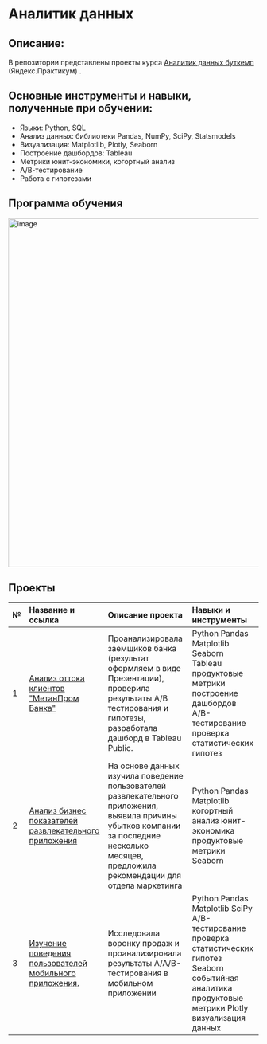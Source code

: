 # Аналитик данных
## Описание:
В репозитории представлены проекты курса [Аналитик данных буткемп](https://practicum.yandex.ru/data-analyst/) (Яндекс.Практикум) .

## Основные инструменты и навыки, полученные при обучении:
* Языки: Python, SQL
* Анализ данных: библиотеки Pandas, NumPy, SciPy, Statsmodels
* Визуализация: Matplotlib, Plotly, Seaborn
* Построение дашбордов: Tableau
* Метрики юнит-экономики, когортный анализ
* А/В-тестирование
* Работа с гипотезами
## Программа обучения
<img width="700" alt="image" src="https://github.com/MariaYukhnik/portfolio/assets/131378890/47125e27-2e21-4496-be60-fbb4e6d451c0">

## Проекты
| № | Название и ссылка | Описание проекта  |Навыки и инструменты |
| :-------------------- | :--------------------- |:---------------------------|:-------------------- |
| 1 | [Анализ оттока клиентов "МетанПром Банка"](https://github.com/MariaYukhnik/portfolio/blob/main/Анализ_оттока_клиентов_МетанПром_Банка/Анализ_оттока_клиентов_МетанПром_Банка.ipynb) | Проанализировала заемщиков банка (результат оформляем в виде Презентации), проверила результаты А/B тестирования и  гипотезы, разработала дашборд в Tableau Public.| Python Pandas Matplotlib Seaborn Tableau продуктовые метрики построение дашбордов A/B-тестирование проверка статистических гипотез |
| 2 | [Анализ бизнес показателей развлекательного приложения](https://github.com/MariaYukhnik/portfolio/blob/main/Анализ_бизнес_показателей_развлекательного_приложения/Анализ_бизнес_показателей_развлекательного_приложения.ipynb) | На основе данных изучила поведение пользователей развлекательного приложения, выявила причины убытков компании за последние несколько месяцев, предложила рекомендации для отдела маркетинга |Python Pandas Matplotlib когортный анализ юнит-экономика продуктовые метрики Seaborn |
| 3 | [Изучение поведения пользователей мобильного приложения.](https://github.com/MariaYukhnik/portfolio/blob/main/Изучение_поведения_пользователей_мобильного_приложения/Изучение_поведения_пользователей_мобильного_приложения..ipynb)  | Исследовала воронку продаж и проанализировала результаты A/A/B-тестирования в мобильном приложении |Python Pandas Matplotlib SciPy A/B-тестирование проверка статистических гипотез Seaborn событийная аналитика продуктовые метрики Plotly визуализация данных|
